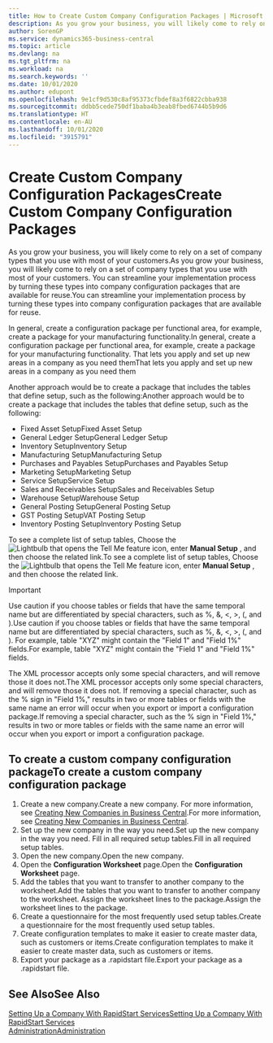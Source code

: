 ```yaml
---
title: How to Create Custom Company Configuration Packages | Microsoft Docs
description: As you grow your business, you will likely come to rely on a set of company types that you use with most of your customers. You can streamline your implementation process by turning these types into company configuration packages that are available for reuse.
author: SorenGP
ms.service: dynamics365-business-central
ms.topic: article
ms.devlang: na
ms.tgt_pltfrm: na
ms.workload: na
ms.search.keywords: ''
ms.date: 10/01/2020
ms.author: edupont
ms.openlocfilehash: 9e1cf9d530c8af95373cfbdef8a3f6822cbba938
ms.sourcegitcommit: ddbb5cede750df1baba4b3eab8fbed6744b5b9d6
ms.translationtype: HT
ms.contentlocale: en-AU
ms.lasthandoff: 10/01/2020
ms.locfileid: "3915791"
---
```

# <a name="create-custom-company-configuration-packages"></a><span data-ttu-id="25e7f-104">Create Custom Company Configuration Packages</span><span class="sxs-lookup"><span data-stu-id="25e7f-104">Create Custom Company Configuration Packages</span></span>
<span data-ttu-id="25e7f-105">As you grow your business, you will likely come to rely on a set of company types that you use with most of your customers.</span><span class="sxs-lookup"><span data-stu-id="25e7f-105">As you grow your business, you will likely come to rely on a set of company types that you use with most of your customers.</span></span> <span data-ttu-id="25e7f-106">You can streamline your implementation process by turning these types into company configuration packages that are available for reuse.</span><span class="sxs-lookup"><span data-stu-id="25e7f-106">You can streamline your implementation process by turning these types into company configuration packages that are available for reuse.</span></span>  

<span data-ttu-id="25e7f-107">In general, create a configuration package per functional area, for example, create a package for your manufacturing functionality.</span><span class="sxs-lookup"><span data-stu-id="25e7f-107">In general, create a configuration package per functional area, for example, create a package for your manufacturing functionality.</span></span> <span data-ttu-id="25e7f-108">That lets you apply and set up new areas in a company as you need them</span><span class="sxs-lookup"><span data-stu-id="25e7f-108">That lets you apply and set up new areas in a company as you need them</span></span>  

<span data-ttu-id="25e7f-109">Another approach would be to create a package that includes the tables that define setup, such as the following:</span><span class="sxs-lookup"><span data-stu-id="25e7f-109">Another approach would be to create a package that includes the tables that define setup, such as the following:</span></span>  

-   <span data-ttu-id="25e7f-110">Fixed Asset Setup</span><span class="sxs-lookup"><span data-stu-id="25e7f-110">Fixed Asset Setup</span></span>  
-   <span data-ttu-id="25e7f-111">General Ledger Setup</span><span class="sxs-lookup"><span data-stu-id="25e7f-111">General Ledger Setup</span></span>  
-   <span data-ttu-id="25e7f-112">Inventory Setup</span><span class="sxs-lookup"><span data-stu-id="25e7f-112">Inventory Setup</span></span>  
-   <span data-ttu-id="25e7f-113">Manufacturing Setup</span><span class="sxs-lookup"><span data-stu-id="25e7f-113">Manufacturing Setup</span></span>  
-   <span data-ttu-id="25e7f-114">Purchases and Payables Setup</span><span class="sxs-lookup"><span data-stu-id="25e7f-114">Purchases and Payables Setup</span></span>  
-   <span data-ttu-id="25e7f-115">Marketing Setup</span><span class="sxs-lookup"><span data-stu-id="25e7f-115">Marketing Setup</span></span>  
-   <span data-ttu-id="25e7f-116">Service Setup</span><span class="sxs-lookup"><span data-stu-id="25e7f-116">Service Setup</span></span>  
-   <span data-ttu-id="25e7f-117">Sales and Receivables Setup</span><span class="sxs-lookup"><span data-stu-id="25e7f-117">Sales and Receivables Setup</span></span>  
-   <span data-ttu-id="25e7f-118">Warehouse Setup</span><span class="sxs-lookup"><span data-stu-id="25e7f-118">Warehouse Setup</span></span>  
-   <span data-ttu-id="25e7f-119">General Posting Setup</span><span class="sxs-lookup"><span data-stu-id="25e7f-119">General Posting Setup</span></span>  
-   <span data-ttu-id="25e7f-120">GST Posting Setup</span><span class="sxs-lookup"><span data-stu-id="25e7f-120">VAT Posting Setup</span></span>  
-   <span data-ttu-id="25e7f-121">Inventory Posting Setup</span><span class="sxs-lookup"><span data-stu-id="25e7f-121">Inventory Posting Setup</span></span>  

<span data-ttu-id="25e7f-122">To see a complete list of setup tables, Choose the ![Lightbulb that opens the Tell Me feature](media/ui-search/search_small.png "Tell me what you want to do") icon, enter **Manual Setup** , and then choose the related link.</span><span class="sxs-lookup"><span data-stu-id="25e7f-122">To see a complete list of setup tables, Choose the ![Lightbulb that opens the Tell Me feature](media/ui-search/search_small.png "Tell me what you want to do") icon, enter **Manual Setup** , and then choose the related link.</span></span>  

> [!IMPORTANT]
> <span data-ttu-id="25e7f-123">Use caution if you choose tables or fields that have the same temporal name but are differentiated by special characters, such as %, &, <, >, (, and ).</span><span class="sxs-lookup"><span data-stu-id="25e7f-123">Use caution if you choose tables or fields that have the same temporal name but are differentiated by special characters, such as %, &, <, >, (, and ).</span></span> <span data-ttu-id="25e7f-124">For example, table "XYZ" might contain the "Field 1" and "Field 1%" fields.</span><span class="sxs-lookup"><span data-stu-id="25e7f-124">For example, table "XYZ" might contain the "Field 1" and "Field 1%" fields.</span></span>
>
> <span data-ttu-id="25e7f-125">The XML processor accepts only some special characters, and will remove those it does not.</span><span class="sxs-lookup"><span data-stu-id="25e7f-125">The XML processor accepts only some special characters, and will remove those it does not.</span></span> <span data-ttu-id="25e7f-126">If removing a special character, such as the % sign in "Field 1%," results in two or more tables or fields with the same name an error will occur when you export or import a configuration package.</span><span class="sxs-lookup"><span data-stu-id="25e7f-126">If removing a special character, such as the % sign in "Field 1%," results in two or more tables or fields with the same name an error will occur when you export or import a configuration package.</span></span>

## <a name="to-create-a-custom-company-configuration-package"></a><span data-ttu-id="25e7f-127">To create a custom company configuration package</span><span class="sxs-lookup"><span data-stu-id="25e7f-127">To create a custom company configuration package</span></span>  
1.  <span data-ttu-id="25e7f-128">Create a new company.</span><span class="sxs-lookup"><span data-stu-id="25e7f-128">Create a new company.</span></span> <span data-ttu-id="25e7f-129">For more information, see [Creating New Companies in Business Central](about-new-company.md).</span><span class="sxs-lookup"><span data-stu-id="25e7f-129">For more information, see [Creating New Companies in Business Central](about-new-company.md).</span></span>  
3.  <span data-ttu-id="25e7f-130">Set up the new company in the way you need.</span><span class="sxs-lookup"><span data-stu-id="25e7f-130">Set up the new company in the way you need.</span></span> <span data-ttu-id="25e7f-131">Fill in all required setup tables.</span><span class="sxs-lookup"><span data-stu-id="25e7f-131">Fill in all required setup tables.</span></span>  
4.  <span data-ttu-id="25e7f-132">Open the new company.</span><span class="sxs-lookup"><span data-stu-id="25e7f-132">Open the new company.</span></span>
5. <span data-ttu-id="25e7f-133">Open the **Configuration Worksheet** page.</span><span class="sxs-lookup"><span data-stu-id="25e7f-133">Open the **Configuration Worksheet** page.</span></span>  
6.  <span data-ttu-id="25e7f-134">Add the tables that you want to transfer to another company to the worksheet.</span><span class="sxs-lookup"><span data-stu-id="25e7f-134">Add the tables that you want to transfer to another company to the worksheet.</span></span> <span data-ttu-id="25e7f-135">Assign the worksheet lines to the package.</span><span class="sxs-lookup"><span data-stu-id="25e7f-135">Assign the worksheet lines to the package.</span></span>  
7.  <span data-ttu-id="25e7f-136">Create a questionnaire for the most frequently used setup tables.</span><span class="sxs-lookup"><span data-stu-id="25e7f-136">Create a questionnaire for the most frequently used setup tables.</span></span>  
8.  <span data-ttu-id="25e7f-137">Create configuration templates to make it easier to create master data, such as customers or items.</span><span class="sxs-lookup"><span data-stu-id="25e7f-137">Create configuration templates to make it easier to create master data, such as customers or items.</span></span>  
9.  <span data-ttu-id="25e7f-138">Export your package as a .rapidstart file.</span><span class="sxs-lookup"><span data-stu-id="25e7f-138">Export your package as a .rapidstart file.</span></span>  

## <a name="see-also"></a><span data-ttu-id="25e7f-139">See Also</span><span class="sxs-lookup"><span data-stu-id="25e7f-139">See Also</span></span>  
[<span data-ttu-id="25e7f-140">Setting Up a Company With RapidStart Services</span><span class="sxs-lookup"><span data-stu-id="25e7f-140">Setting Up a Company With RapidStart Services</span></span>](admin-set-up-a-company-with-rapidstart.md)  
[<span data-ttu-id="25e7f-141">Administration</span><span class="sxs-lookup"><span data-stu-id="25e7f-141">Administration</span></span>](admin-setup-and-administration.md)
